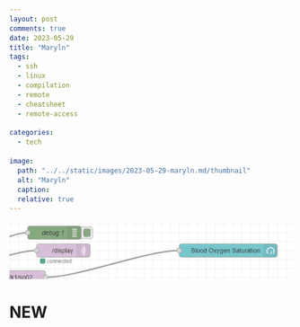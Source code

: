 ```yaml
---
layout: post
comments: true
date: 2023-05-29
title: "Maryln" 
tags:
  - ssh
  - linux
  - compilation
  - remote
  - cheatsheet
  - remote-access
 
categories:
  - tech

image: 
  path: "../../static/images/2023-05-29-maryln.md/thumbnail"
  alt: "Maryln"
  caption: 
  relative: true
---
```


![thumbnail](../../static/images/2023-05-29-maryln.md/thumbnail)


# NEW

